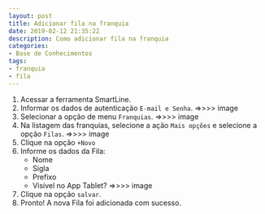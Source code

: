 ```yaml
---
layout: post
title: Adicionar fila na franquia
date: 2019-02-12 21:35:22
description: Como adicionar fila na franquia
categories: 
- Base de Conhecimentos
tags:
- franquia 
- fila 
---
```


<!-- # Adicionar filas na franquia -->

1. Acessar a ferramenta SmartLine.
2. Informar os dados de autenticação `E-mail e Senha`.
=>>>> image
3. Selecionar a opção de menu `Franquias`.
=>>>> image
4. Na listagem das franquias, selecione a ação `Mais opções` e selecione a opção `Filas`.
=>>>> image
5. Clique na opção `+Novo`
6. Informe os dados da Fila:
	- Nome
	- Sigla
	- Prefixo
	- Visível no App Tablet?
=>>>> image
7. Clique na opção `salvar`.
8. Pronto! A nova Fila foi adicionada com sucesso.